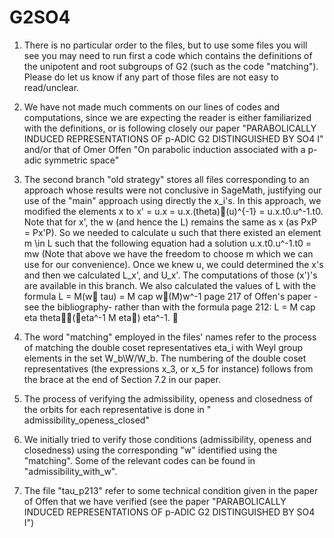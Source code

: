 # G2SO4
1) There is no particular order to the files, but to use some files you will see you may need to run first a code which contains the definitions of the unipotent and root subgroups of G2 (such as the code "matching"). Please do let us know if any part of those files are not easy to read/unclear. 
 
2) We have not made much comments on our lines of codes and computations, since we are expecting the reader is either familiarized with the definitions, or is following closely our paper "PARABOLICALLY INDUCED REPRESENTATIONS OF p-ADIC G2 DISTINGUISHED BY SO4 I" and/or that of Omer Offen "On parabolic induction associated with a p-adic symmetric space"

3) The second branch "old strategy" stores all files corresponding to an approach whose results were not conclusive in SageMath, justifying our use of the "main" approach using directly the x_i's. 
In this approach, we modified the elements x to x' = u.x = u.x.(theta)(u)^{-1} = u.x.t0.u^-1.t0. Note that for x', the w (and hence the L) remains the same as x (as PxP = Px'P). So we needed to calculate u such that there existed an element m \in L such that the following equation had a solution u.x.t0.u^-1.t0 = mw (Note that above we have the freedom to choose m which we can use for our convenience). Once we knew u, we could determined the x's and then we calculated L_x', and U_x'. The computations of those (x')'s are available in this branch. We also calculated the values of L with the formula L = M(w tau) = M cap w(M)w^-1 page 217 of Offen's paper -see the bibliography- rather than with the formula page 212: L = M cap eta theta(eta^-1 M eta) eta^-1.
 
4) The word "matching" employed in the files' names refer to the process of matching the double coset representatives eta_i with Weyl group elements in the set W_b\W/W_b. The numbering of the double coset representatives (the expressions x_3, or x_5 for instance) follows from the brace at the end of Section 7.2 in our paper.  
5) The process of verifying the admissibility, openess and closedness of the orbits for each representative is done in "
admissibility_openess_closed"
6) We initially tried to verify those conditions (admissibility, openess and closedness) using the corresponding "w" identified using the "matching". Some of the relevant codes can be found in "admissibility_with_w".
7) The file "tau_p213" refer to some technical condition given in the paper of Offen that we have verified (see the paper "PARABOLICALLY INDUCED REPRESENTATIONS OF p-ADIC G2 DISTINGUISHED BY SO4 I")

